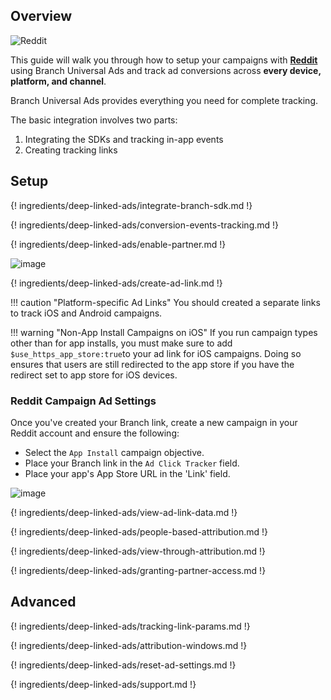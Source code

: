 ## Overview

![Reddit](https://cdn.branch.io/branch-assets/ad-partner-manager/388787843096400122/reddit-1-logo-png-transparent-1535415950775.png)

This guide will walk you through how to setup your campaigns with **[Reddit](http://www.reddit.com)** using Branch Universal Ads and track ad conversions across **every device, platform, and channel**.

Branch Universal Ads provides everything you need for complete tracking.

The basic integration involves two parts:

1. Integrating the SDKs and tracking in-app events
1. Creating tracking links

## Setup

{! ingredients/deep-linked-ads/integrate-branch-sdk.md !}

{! ingredients/deep-linked-ads/conversion-events-tracking.md !}

{! ingredients/deep-linked-ads/enable-partner.md !}

![image](/_assets/img/pages/deep-linked-ads/reddit/reddit-enable.png)

{! ingredients/deep-linked-ads/create-ad-link.md !}

!!! caution "Platform-specific Ad Links"
    You should created a separate links to track iOS and Android campaigns.

!!! warning "Non-App Install Campaigns on iOS"
    If you run campaign types other than for app installs, you must make sure to add  `$use_https_app_store:true`to your ad link for iOS campaigns. Doing so ensures that users are still redirected to the app store if you have the redirect set to app store for iOS devices. 

### Reddit Campaign Ad Settings

Once you've created your Branch link, create a new campaign in your Reddit account and ensure the following:

- Select the `App Install` campaign objective.
- Place your Branch link in the `Ad Click Tracker` field.
- Place your app's App Store URL in the 'Link' field.

![image](/_assets/img/pages/deep-linked-ads/reddit/reddit-campaign-setup.png)

{! ingredients/deep-linked-ads/view-ad-link-data.md !}

{! ingredients/deep-linked-ads/people-based-attribution.md !}

{! ingredients/deep-linked-ads/view-through-attribution.md !}

{! ingredients/deep-linked-ads/granting-partner-access.md !}

## Advanced

{! ingredients/deep-linked-ads/tracking-link-params.md !}

{! ingredients/deep-linked-ads/attribution-windows.md !}

{! ingredients/deep-linked-ads/reset-ad-settings.md !}

{! ingredients/deep-linked-ads/support.md !}
